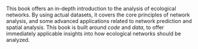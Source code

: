 This book offers an in-depth introduction to the analysis of ecological
networks. By using actual datasets, it covers the core principles of network
analysis, and some advanced applications related to network prediction and
spatial analysis. This book is built around _code_ and _data_, to offer
immediately applicable insights into how ecological networks should be analyzed. 

